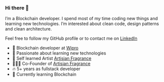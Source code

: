 ### Hi there 👋

I’m a Blockchain developer. I spend most of my time coding new things and learning new technologies. I’m interested about clean code, design patterns and clean architecture.

Feel free to follow my GitHub profile or to contact me on [LinkedIn](https://www.linkedin.com/in/dikshap14/)

- 🌳 Blockchain developer at [Wipro](https://www.wipro.com/) 
- 💖 Passionate about learning new technologies
- 💖 Self learned Artist [Artisian Fragrance](https://www.linkedin.com/in/dikshap14/)
- 🦸🏼‍♂️ Co-Founder of  [Artisian Fragrance](https://www.linkedin.com/in/dikshap14/) 
- 🔥 5+ years as fullstack developer  
- 🧪 Currently learning Blockchain    

<!--
**dikshap14/dikshap14** is a ✨ _special_ ✨ repository because its `README.md` (this file) appears on your GitHub profile.

Here are some ideas to get you started:

- 🔭 I’m currently working on ...
- 🌱 I’m currently learning ...
- 👯 I’m looking to collaborate on ...
- 🤔 I’m looking for help with ...
- 💬 Ask me about ...
- 📫 How to reach me: ...
- 😄 Pronouns: ...
- ⚡ Fun fact: ...
-->
